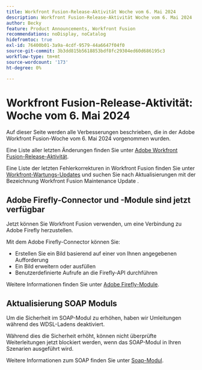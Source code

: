 ```yaml
---
title: Workfront Fusion-Release-Aktivität Woche vom 6. Mai 2024
description: Workfront Fusion-Release-Aktivität Woche vom 6. Mai 2024
author: Becky
feature: Product Announcements, Workfront Fusion
recommendations: noDisplay, noCatalog
hidefromtoc: true
exl-id: 76400b01-3a9a-4cdf-9579-44a6647f04f0
source-git-commit: 3b3dd815b5618853bdf8fc29304ed60d686195c3
workflow-type: tm+mt
source-wordcount: '173'
ht-degree: 0%

---
```


# Workfront Fusion-Release-Aktivität: Woche vom 6. Mai 2024

Auf dieser Seite werden alle Verbesserungen beschrieben, die in der Adobe Workfront Fusion-Woche vom 6. Mai 2024 vorgenommen wurden.

Eine Liste aller letzten Änderungen finden Sie unter [Adobe Workfront Fusion-Release-Aktivität](../../../product-announcements/product-releases/fusion-release-activity/fusion-release-activity.md).

Eine Liste der letzten Fehlerkorrekturen in Workfront Fusion finden Sie unter [Workfront-Wartungs-Updates](https://experienceleague.adobe.com/docs/workfront-known-issues/releases/current-updates.html) und suchen Sie nach Aktualisierungen mit der Bezeichnung Workfront Fusion Maintenance Update .

## Adobe Firefly-Connector und -Module sind jetzt verfügbar

Jetzt können Sie Workfront Fusion verwenden, um eine Verbindung zu Adobe Firefly herzustellen.

Mit dem Adobe Firefly-Connector können Sie:

* Erstellen Sie ein Bild basierend auf einer von Ihnen angegebenen Aufforderung
* Ein Bild erweitern oder ausfüllen
* Benutzerdefinierte Aufrufe an die Firefly-API durchführen

Weitere Informationen finden Sie unter [Adobe Firefly-Module](/help/quicksilver/workfront-fusion/apps-and-their-modules/adobe-firefly-modules.md).

## Aktualisierung SOAP Moduls

Um die Sicherheit im SOAP-Modul zu erhöhen, haben wir Umleitungen während des WDSL-Ladens deaktiviert.

Während dies die Sicherheit erhöht, können nicht überprüfte Weiterleitungen jetzt blockiert werden, wenn das SOAP-Modul in Ihren Szenarien ausgeführt wird.

Weitere Informationen zum SOAP finden Sie unter [Soap-Modul](/help/quicksilver/workfront-fusion/apps-and-their-modules/soap-module.md).
